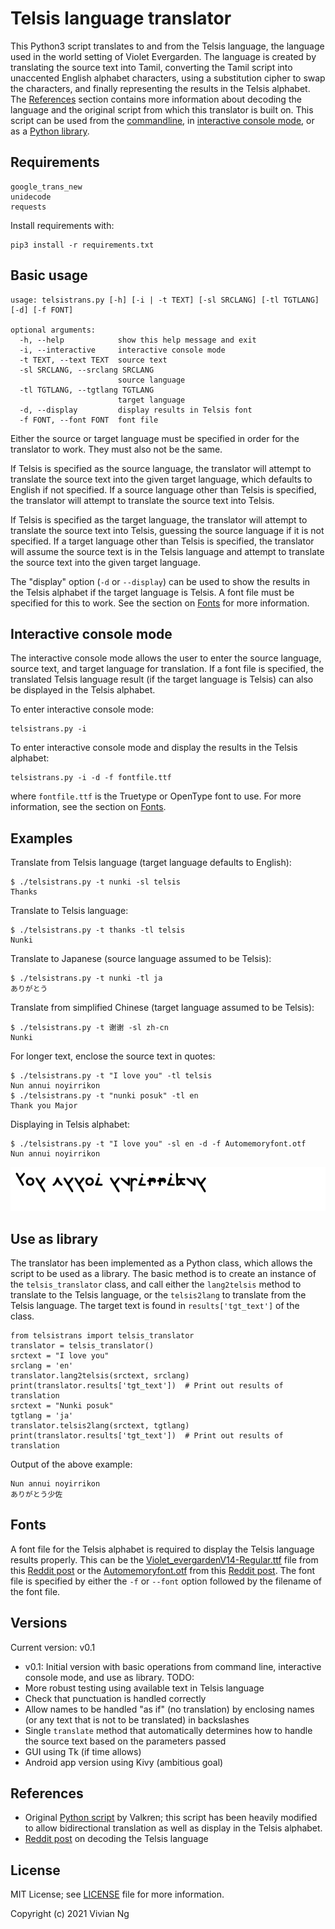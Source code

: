 # Telsis language translator
This Python3 script translates to and from the Telsis language, the language used in the world setting of Violet Evergarden. The language is created by translating the source text into Tamil, converting the Tamil script into unaccented English alphabet characters, using a substitution cipher to swap the characters, and finally representing the results in the Telsis alphabet. The [References](#references) section contains more information about decoding the language and the original script from which this translator is built on. This script can be used from the [commandline](#basic-usage), in [interactive console mode](#interactive-console-mode), or as a [Python library](#use-as-library).


## Requirements
```
google_trans_new
unidecode
requests
```
Install requirements with:
```
pip3 install -r requirements.txt
```


## Basic usage
```
usage: telsistrans.py [-h] [-i | -t TEXT] [-sl SRCLANG] [-tl TGTLANG] [-d] [-f FONT]

optional arguments:
  -h, --help            show this help message and exit
  -i, --interactive     interactive console mode
  -t TEXT, --text TEXT  source text
  -sl SRCLANG, --srclang SRCLANG
                        source language
  -tl TGTLANG, --tgtlang TGTLANG
                        target language
  -d, --display         display results in Telsis font
  -f FONT, --font FONT  font file
```
Either the source or target language must be specified in order for the translator to work. They must also not be the same.

If Telsis is specified as the source language, the translator will attempt to translate the source text into the given target language, which defaults to English if not specified. If a source language other than Telsis is specified, the translator will attempt to translate the source text into Telsis.

If Telsis is specified as the target language, the translator will attempt to translate the source text into Telsis, guessing the source language if it is not specified. If a target language other than Telsis is specified, the translator will assume the source text is in the Telsis language and attempt to translate the source text into the given target language.

The "display" option (`-d` or `--display`) can be used to show the results in the Telsis alphabet if the target language is Telsis. A font file must be specified for this to work. See the section on [Fonts](#fonts) for more information.


## Interactive console mode
The interactive console mode allows the user to enter the source language, source text, and target language for translation. If a font file is specified, the translated Telsis language result (if the target language is Telsis) can also be displayed in the Telsis alphabet.

To enter interactive console mode:
```
telsistrans.py -i
```
To enter interactive console mode and display the results in the Telsis alphabet:
```
telsistrans.py -i -d -f fontfile.ttf
```
where `fontfile.ttf` is the Truetype or OpenType font to use. For more information, see the section on [Fonts](#fonts).


## Examples
Translate from Telsis language (target language defaults to English):
```
$ ./telsistrans.py -t nunki -sl telsis
Thanks
```
Translate to Telsis language:
```
$ ./telsistrans.py -t thanks -tl telsis
Nunki
```
Translate to Japanese (source language assumed to be Telsis):
```
$ ./telsistrans.py -t nunki -tl ja
ありがとう
```
Translate from simplified Chinese (target language assumed to be Telsis):
```
$ ./telsistrans.py -t 谢谢 -sl zh-cn
Nunki
```
For longer text, enclose the source text in quotes:
```
$ ./telsistrans.py -t "I love you" -tl telsis
Nun annui noyirrikon
$ ./telsistrans.py -t "nunki posuk" -tl en
Thank you Major
```
Displaying in Telsis alphabet:
```
$ ./telsistrans.py -t "I love you" -sl en -d -f Automemoryfont.otf 
Nun annui noyirrikon
```
![](example_output.png)


## Use as library
The translator has been implemented as a Python class, which allows the script to be used as a library. The basic method is to create an instance of the `telsis_translator` class, and call either the `lang2telsis` method to translate to the Telsis language, or the `telsis2lang` to translate from the Telsis language. The target text is found in `results['tgt_text']` of the class.

```
from telsistrans import telsis_translator
translator = telsis_translator()
srctext = "I love you"
srclang = 'en'
translator.lang2telsis(srctext, srclang)
print(translator.results['tgt_text'])  # Print out results of translation
srctext = "Nunki posuk"
tgtlang = 'ja'
translator.telsis2lang(srctext, tgtlang)
print(translator.results['tgt_text'])  # Print out results of translation
```
Output of the above example:
```
Nun annui noyirrikon
ありがとう少佐
```


## Fonts
A font file for the Telsis alphabet is required to display the Telsis language results properly. This can be the [Violet_evergardenV14-Regular.ttf](https://goo.gl/PUiwDe) file from this [Reddit post](https://www.reddit.com/r/anime/comments/7t789w/violet_evergarden_how_to_be_an_optimal_dollfont/) or the [Automemoryfont.otf](https://drive.google.com/file/d/1a2FY8_Yyyk3ULGhpq7sPQ2N5KurLKyIk/view?usp=sharing) from this [Reddit post](https://www.reddit.com/r/VioletEvergarden/comments/fzkvc3/i_made_the_font_update/). The font file is specified by either the `-f` or `--font` option followed by the filename of the font file.


## Versions
Current version: v0.1
- v0.1: Initial version with basic operations from command line, interactive console mode, and use as library.
TODO:
- More robust testing using available text in Telsis language
- Check that punctuation is handled correctly
- Allow names to be handled "as if" (no translation) by enclosing names (or any text that is not to be translated) in backslashes
- Single `translate` method that automatically determines how to handle the source text based on the parameters passed
- GUI using Tk (if time allows)
- Android app version using Kivy (ambitious goal)


## References
- Original [Python script](https://repl.it/@ValkrenDarklock/NunkishTrans) by Valkren; this script has been heavily modified to allow bidirectional translation as well as display in the Telsis alphabet.
- [Reddit post](https://www.reddit.com/r/anime/comments/88bbob/violet_evergarden_alphabet_and_language_part_2/) on decoding the Telsis language


## License
MIT License; see [LICENSE](LICENSE) file for more information.


Copyright (c) 2021 Vivian Ng